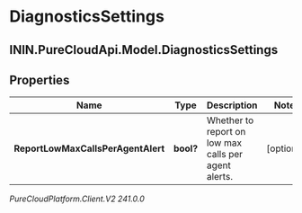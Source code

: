 # DiagnosticsSettings

## ININ.PureCloudApi.Model.DiagnosticsSettings

## Properties

|Name | Type | Description | Notes|
|------------ | ------------- | ------------- | -------------|
| **ReportLowMaxCallsPerAgentAlert** | **bool?** | Whether to report on low max calls per agent alerts. | [optional] |



_PureCloudPlatform.Client.V2 241.0.0_
